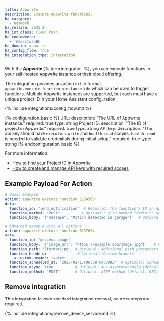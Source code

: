 ```yaml
---
title: Appwrite
description: Execute Appwrite functions.
ha_category:
  - Network
ha_release: 2025.2
ha_iot_class: Cloud Push
ha_codeowners:
  - '@ParitoshBh'
ha_domain: appwrite
ha_config_flow: true
ha_integration_type: integration
---
```


With the **Appwrite** {% term integration %}, you can execute functions in your self-hosted Appwrite instance or their cloud offering.

The integration provides an action in the format `appwrite.execute_function_<instance_id>` which can be used to trigger functions. Multiple Appwrite instances are supported, but each must have a unique project ID in your Home Assistant configuration.

{% include integrations/config_flow.md %}

{% configuration_basic %}
URL:
    description: "The URL of Appwrite instance."
    required: true
    type: string
Project ID:
    description: "The ID of project in Appwrite."
    required: true
    type: string
API key:
    description: "The api key should have `execution.write` and `health.read` scopes. `health.read` is needed to validate credentials during initial setup."
    required: true
    type: string
{% endconfiguration_basic %}

For more information:

- [How to find your Project ID in Appwrite](https://appwrite.io/docs/references#api)
- [How to create and manage API keys with required scopes](https://appwrite.io/docs/advanced/platform/api-keys)

## Example Payload For Action

```yaml
# Basic example
action: appwrite.execute_function_1234560
data:
  function_id: "send_notification"  # Required: The function's ID in Appwrite
  function_method: "POST"          # Optional: HTTP method (default: GET)
  function_body: '{"message": "Motion detected in garage"}'  # Optional: Function body

# Advanced example with all options
action: appwrite.execute_function_0987654
data:
  function_id: "process_image"
  function_body: '{"image_url": "https://example.com/image.jpg"}'   # Optional: Function body
  function_path: "?format=jpg"  # Optional: Additional path parameters
  function_headers:              # Optional: Custom headers
    X-Custom-Header: "value"
  function_scheduled_at: "2025-02-15T06:38:00.000Z"  # Optional: Schedule future execution
  function_async: true          # Optional: Run asynchronously (default: false)
  function_method: "POST"       # Optional: HTTP method (default: GET)
```

## Remove integration

This integration follows standard integration removal, no extra steps are required.

{% include integrations/remove_device_service.md %}

